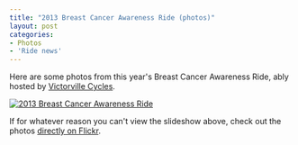 ```yaml
---
title: "2013 Breast Cancer Awareness Ride (photos)"
layout: post
categories:
- Photos
- 'Ride news'
---
```


Here are some photos from this year's Breast Cancer Awareness Ride, ably hosted by [Victorville Cycles](https://victorvillecycles.com/).

[![2013 Breast Cancer Awareness Ride](https://farm4.staticflickr.com/3716/10234875685_e8359e58b3_z.jpg)](https://www.flickr.com/photos/gregraven/albums/72157636480330123 "2013 Breast Cancer Awareness Ride")<script async="" charset="utf-8" src="//embedr.flickr.com/assets/client-code.js"></script>

If for whatever reason you can't view the slideshow above, check out the photos [directly on Flickr](https://www.flickr.com/photos/gregraven/sets/72157636480330123/).